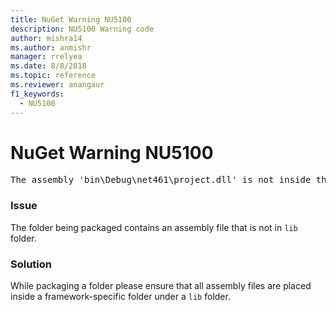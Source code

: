```yaml
---
title: NuGet Warning NU5100
description: NU5100 Warning code
author: mishra14
ms.author: anmishr
manager: rrelyea
ms.date: 8/8/2018
ms.topic: reference
ms.reviewer: anangaur
f1_keywords:
  - NU5100
---
```


# NuGet Warning NU5100
<pre>The assembly 'bin\Debug\net461\project.dll' is not inside the 'lib' folder and hence it won't be added as a reference when the package is installed into a project. Move it into the 'lib' folder if it needs to be referenced.</pre>

### Issue

The folder being packaged contains an assembly file that is not in `lib` folder.


### Solution

While packaging a folder please ensure that all assembly files are placed inside a framework-specific folder under a `lib` folder.


